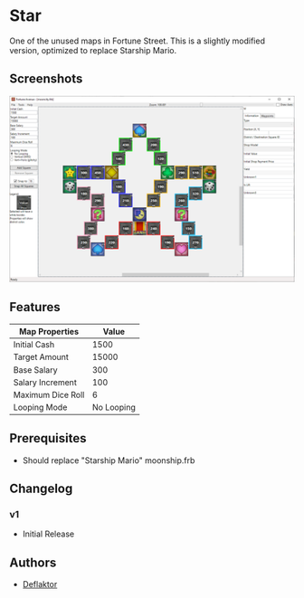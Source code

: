 # Star

One of the unused maps in Fortune Street. This is a slightly modified version, optimized to replace Starship Mario.

## Screenshots

![star.png](star.png)

## Features

| Map Properties    | Value      |
| ----------------- | ---------- |
| Initial Cash      | 1500       |
| Target Amount     | 15000      | 
| Base Salary       | 300        | 
| Salary Increment  | 100        | 
| Maximum Dice Roll | 6          | 
| Looping Mode      | No Looping | 

## Prerequisites

- Should replace "Starship Mario" moonship.frb

## Changelog

### v1
- Initial Release

## Authors

- [Deflaktor](https://github.com/Deflaktor)